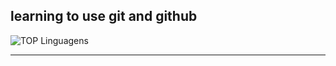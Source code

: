learning to use git and github  
---
![TOP Linguagens](https://github-readme-stats.vercel.app/api/top-langs/?username=iconoclasst&layout=compact&theme=radical)  

---  



